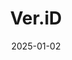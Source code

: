 ---  
layout: startup_page  
title: "Ver.iD"  
id: "ver.id"  
permalink: "/veridver.id01022025/"  
website: "https://ver.id/"  
funding_round: "Angel"  
funding_amount: "€2M"  
investors: ""  
about: "Ver.iD is a SaaS platform for digital identity verification that helps companies comply with the eIDAS 2.0 regulation while minimizing fraud and data breaches. Its platform allows users to integrate multiple payment methods and identity apps, streamlining onboarding and verification processes. Ver.iD aims to set the standard for digital identity in Europe."  
markets: "SaaS, Fintech, Internet, SaaS, UX Design"  
hq: "Amsterdam, North Holland, The Netherlands"  
founded_year: "2022"  
linkedin: "https://www.linkedin.com/company/ver-id"  
twitter: ""  
instagram: ""  
facebook: ""  
crunchbase: "https://www.crunchbase.com/organization/ver-id"  
pitchbook: ""  

date_display: "02-Jan-2025"  
date: "2025-01-02"

# SEO Optimization  
meta_title: "Ver.iD - Angel Funding (€2M)"  
meta_description: "Ver.iD, Ver.iD is a SaaS platform for digital identity verification that helps companies comply with the eIDAS 2.0 regulation while minimizing fraud and data ..."  
meta_keywords: "Ver.iD, SaaS, Fintech, Internet, SaaS, UX Design, Angel funding"  
canonical_url: "https://startup.projectstartups.com/veridver.id01022025/"  
---